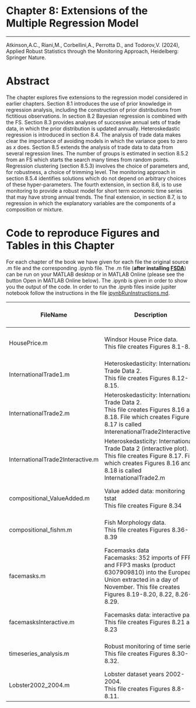 # Chapter 8: Extensions of the Multiple Regression Model


---
Atkinson,A.C., Riani,M., Corbellini,A., Perrotta D., and Todorov,V. (2024), Applied Robust Statistics through the Monitoring Approach, Heidelberg: Springer Nature.

# Abstract
The chapter explores five extensions to the regression model considered in earlier chapters. Section 8.1 introduces the use of prior knowledge in regression analysis, including the construction of prior distributions from fictitious observations. In section 8.2 Bayesian regression is combined with the FS.  Section 8.3 provides analyses of successive annual sets of  trade data, in which the prior distribution is updated annually. Heteroskedastic regression is introduced in section 8.4. The analysis of trade data makes clear the importance of avoiding models in which the variance goes to zero as $x$ does. Section 8.5 extends the analysis of trade data  to data from several regression lines. The number of groups  is estimated in section 8.5.2  from an FS which starts the search many times from random  points. Regression clustering (section 8.5.3) involves the choice of  parameters and, for robustness, a choice of  trimming level.  The monitoring approach in section 8.5.4 identifies solutions which do not depend on arbitrary choices of these hyper-parameters.  The fourth extension, in section 8.6, is to use monitoring to provide a robust model for short term economic time series that may have strong annual trends. The final extension, in section 8.7, is to regression in which the explanatory variables are the components of a composition or mixture.

# Code to reproduce Figures and Tables in this Chapter

For each chapter of the book we have given for each file the original source .m file and the corresponding .ipynb file.
The .m file (**after installing [FSDA](https://www.mathworks.com/matlabcentral/fileexchange/72999-fsda)**) can be run on your MATLAB desktop or in MATLAB Online (please see the button Open in MATLAB Online below).
The .ipynb is given in order to show you the output of the code.
In order to run the .ipynb files inside jupiter notebook follow the instructions in the file [ipynbRunInstructions.md](../ipynbRunInstructions.md). 


| FileName | Description | Open in MATLAB on line | Jupiter notebook |  |---|---|---|---|  |HousePrice.m|Windsor House Price data.<br/> This file creates Figures 8.1-8.7.|[![Open in MATLAB Online](https://www.mathworks.com/images/responsive/global/open-in-matlab-online.svg)](https://matlab.mathworks.com/open/github/v1?repo=UniprJRC/FigMonitoringBook&file=cap8//HousePrice.m)| [[ipynb](HousePrice.ipynb)]|InternationalTrade1.m|Heteroskedasticity: International Trade Data 2.<br/> This file creates Figures 8.12-8.15.|[![Open in MATLAB Online](https://www.mathworks.com/images/responsive/global/open-in-matlab-online.svg)](https://matlab.mathworks.com/open/github/v1?repo=UniprJRC/FigMonitoringBook&file=cap8//InternationalTrade1.m)| [[ipynb](InternationalTrade1.ipynb)]|InternationalTrade2.m|Heteroskedasticity: International Trade Data 2.<br/> This file creates Figures 8.16 and 8.18. File which creates Figure 8.17 is called InterenationalTrade2Interactive.m|[![Open in MATLAB Online](https://www.mathworks.com/images/responsive/global/open-in-matlab-online.svg)](https://matlab.mathworks.com/open/github/v1?repo=UniprJRC/FigMonitoringBook&file=cap8//InternationalTrade2.m)| [[ipynb](InternationalTrade2.ipynb)]|InternationalTrade2Interactive.m|Heteroskedasticity: International Trade Data 2 (interactive plot).<br/> This file creates Figure 8.17. File which creates Figures 8.16 and 8.18 is called InternationalTrade2.m|[![Open in MATLAB Online](https://www.mathworks.com/images/responsive/global/open-in-matlab-online.svg)](https://matlab.mathworks.com/open/github/v1?repo=UniprJRC/FigMonitoringBook&file=cap8//InternationalTrade2Interactive.m)| [[ipynb](InternationalTrade2Interactive.ipynb)]|compositional_ValueAdded.m|Value added data: monitoring tstat<br/> This file creates Figure 8.34|[![Open in MATLAB Online](https://www.mathworks.com/images/responsive/global/open-in-matlab-online.svg)](https://matlab.mathworks.com/open/github/v1?repo=UniprJRC/FigMonitoringBook&file=cap8//compositional_ValueAdded.m)| [[ipynb](compositional_ValueAdded.ipynb)]|compositional_fishm.m|Fish Morphology data.<br/> This file creates Figures 8.36-8.39|[![Open in MATLAB Online](https://www.mathworks.com/images/responsive/global/open-in-matlab-online.svg)](https://matlab.mathworks.com/open/github/v1?repo=UniprJRC/FigMonitoringBook&file=cap8//compositional_fishm.m)| [[ipynb](compositional_fishm.ipynb)]|facemasks.m|Facemasks data<br/> Facemasks: 352 imports of FFP2 and FFP3 masks (product 6307909810) into the European Union extracted in a day of November. This file creates Figures 8.19-8.20, 8.22, 8.26-8.29.|[![Open in MATLAB Online](https://www.mathworks.com/images/responsive/global/open-in-matlab-online.svg)](https://matlab.mathworks.com/open/github/v1?repo=UniprJRC/FigMonitoringBook&file=cap8//facemasks.m)| [[ipynb](facemasks.ipynb)]|facemasksInteractive.m|Facemasks data: interactive part.<br/> This file creates Figures 8.21 and 8.23|[![Open in MATLAB Online](https://www.mathworks.com/images/responsive/global/open-in-matlab-online.svg)](https://matlab.mathworks.com/open/github/v1?repo=UniprJRC/FigMonitoringBook&file=cap8//facemasksInteractive.m)| [[ipynb](facemasksInteractive.ipynb)]|timeseries_analysis.m|Robust monitoring of time series<br/> This file creates Figures 8.30-8.32.|[![Open in MATLAB Online](https://www.mathworks.com/images/responsive/global/open-in-matlab-online.svg)](https://matlab.mathworks.com/open/github/v1?repo=UniprJRC/FigMonitoringBook&file=cap8//timeseries_analysis.m)| [[ipynb](timeseries_analysis.ipynb)]|Lobster2002_2004.m|Lobster dataset years 2002-2004.<br/> This file creates Figures 8.8-8.11.|[![Open in MATLAB Online](https://www.mathworks.com/images/responsive/global/open-in-matlab-online.svg)](https://matlab.mathworks.com/open/github/v1?repo=UniprJRC/FigMonitoringBook&file=cap8//Lobster2002_2004.m)| [[ipynb](Lobster2002_2004.ipynb)]